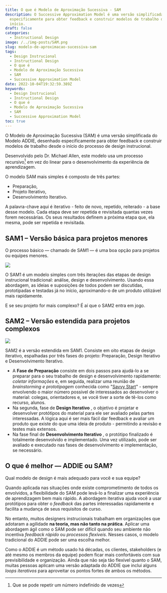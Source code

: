 ```yaml
---
title: O que é Modelo de Aproximação Sucessiva - SAM
description: O Successive Approximation Model é uma versão simplificada do ADDIE, desenhado
  especificamente para obter feedback e construir modelos de trabalho desde o
  início.
draft: false
categories:
  - Instructional Design
image: /../img-posts/SAM.png
slug: modelo-de-aproximacao-sucessiva-sam
tags:
  - Design Instrucional
  - Instructional Design
  - O que é
  - Modelo de Aproximação Sucessiva
  - SAM
  - Successive Approximation Model
date: 2022-10-04T19:32:59.389Z
keywords:
  - Design Instrucional
  - Instructional Design
  - O que é
  - Modelo de Aproximação Sucessiva
  - SAM
  - Successive Approximation Model
toc: true
---
```


O Modelo de Aproximação Sucessiva (SAM) é uma versão simplificada do Modelo ADDIE, desenhado especificamente para obter feedback e construir modelos de trabalho desde o início do processo de design instrucional.

Desenvolvido pelo Dr. Michael Allen, este modelo usa um processo recursivo[^1] em vez do linear para o desenvolvimento da experiência de aprendizagem. 
[^1]: Que se pode repetir um número indefinido de vezes

O modelo SAM mais simples é composto de três partes: 
- Preparação, 
- Projeto Iterativo,
- Desenvolvimento Iterativo. 

A palavra-chave aqui é iterativo - feito de novo, repetido, reiterado - a base desse modelo. Cada etapa deve ser repetida e revisitada quantas vezes forem necessárias. Os seus resultados definem a próxima etapa que, ela mesma, pode ser repetida e revisitada.

## **SAM1** – Versão básica para projetos menores

O processo básico — chamado de SAM1 — é uma boa opção para projetos ou equipes menores. 

![](/../img-posts/sam1.png)


O SAM1 é um modelo simples com três iterações das etapas de design instrucional tradicional: análise, design e desenvolvimento. Usando essa abordagem, as ideias e suposições de todos podem ser discutidas, prototipadas e testadas já no início, aproximando-o de um produto utilizável mais rapidamente.

E se seu projeto for mais complexo? É aí que o SAM2 entra em jogo.

## **SAM2** – Versão estendida para projetos complexos

![](/../img-posts/sam2.png)

SAM2 é a versão estendida em SAM1. Consiste em oito etapas de design iterativo, espalhadas por três fases do projeto: Preparação, Design Iterativo e Desenvolvimento Iterativo.

- A **Fase de Preparação** consiste em dois passos para ajudá-lo a se preparar para o seu trabalho de design e desenvolvimento rapidamente: *coletar informações* e, em seguida, realizar uma reunião de *brainstorming e prototipagem* conhecida como "[Savvy Start](http://info.alleninteractions.com/iterative-design-in-action-implementing-the-savvy-start)" - sempre envolvendo o maior número possível de interessados ao desenvolver o material: colegas, orientadores e, se você tiver a sorte de tê-los como recurso, alunos.
- Na segunda, fase de **Design Iterativo** , o objetivo é projetar e desenvolver protótipos do material para ele ser avaliado pelas partes interessadas. A lógica aqui é ser mais fácil dar feedback e avaliar um produto que existe do que uma ideia de produto - permitindo a revisão e testes mais extensos.
- Na fase final de **Desenvolvimento Iterativo** , o protótipo finalizado é totalmente desenvolvido e implementado. Uma vez utilizado, pode ser avaliado e executado nas fases de desenvolvimento e implementação, se necessário.

## O que é melhor — ADDIE ou SAM?

Qual modelo de design é mais adequado para você e sua equipe?

Quando aplicada nas situações onde existe comprometimento de todos os envolvidos, a flexibilidade do SAM pode levá-lo a finalizar uma experiência de aprendizagem bem mais rápido. A abordagem iterativa ajuda você a usar protótipos para obter o *feedback* das partes interessadas rapidamente e facilita a mudança de seus requisitos de curso. 

No entanto, muitos designers instrucionais trabalham em organizações que adotaram a agilidade **na teoria, mas não tanto na prática**. Aplicar uma abordagem ágil como o SAM pode ser difícil quando seu ambiente não incentiva *feedback rápido* ou *processos flexíveis*. Nesses casos, o modelo tradicional do ADDIE pode ser uma escolha melhor.

Como o ADDIE é um método usado há décadas, os clientes, stakeholders (e até mesmo os membros da equipe) podem ficar mais confortáveis com sua previsibilidade e organização. Ainda que não seja tão flexível quanto o SAM, muitas pessoas aplicam uma versão adaptada do ADDIE que inclui alguns *loops iterativos* para aproveitar os pontos fortes de ambos os métodos.